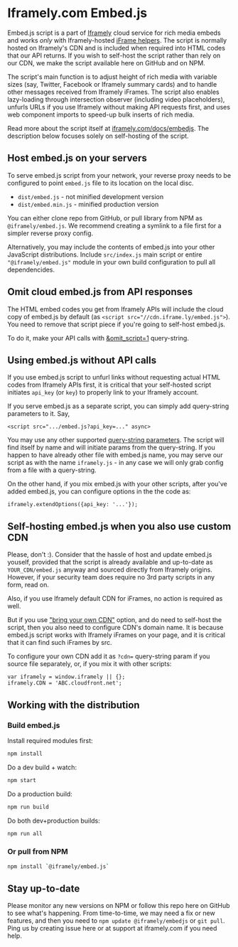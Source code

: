 # Iframely.com Embed.js

Embed.js script is a part of [Iframely](https://iframely.com) cloud service for rich media embeds and works *only* with Iframely-hosted [iFrame helpers](https://iframely.com/docs/iframes). The script is normally hosted on Iframely's CDN and is included when required into HTML codes that our API returns. If you wish to self-host the script rather than rely on our CDN, we make the script available here on GitHub and on NPM. 

The script's main function is to adjust height of rich media with variable sizes (say, Twitter, Facebook or Iframely summary cards) and to handle other messages received from Iframely iFrames. The script also enables lazy-loading through intersection observer (including video placeholders), unfurls URLs if you use Iframely without making API requests first, and uses web component imports to speed-up bulk inserts of rich media.

Read more about the script itself at [iframely.com/docs/embedjs](https://iframely.com/docs/embedjs). The description below focuses solely on self-hosting of the script.


## Host embed.js on your servers

To serve embed.js script from your network, your reverse proxy needs to be configured to point `embed.js` file to its location on the local disc.

* `dist/embed.js` - not minified development version
* `dist/embed.min.js` - minified production version

You can either clone repo from GitHub, or pull library from NPM as `@iframely/embed.js`. We recommend creating a symlink to a file first for a simpler reverse proxy config.

Alternatively, you may include the contents of embed.js into your other JavaScript distributions. Include `src/index.js` main script or entire `"@iframely/embed.js"` module in your own build configuration to pull all dependencides.


## Omit cloud embed.js from API responses

The HTML embed codes you get from Iframely APIs will include the cloud copy of embed.js by default (as `<script src="//cdn.iframe.ly/embed.js">`). You need to remove that script piece if you're going to self-host embed.js. 

To do it, make your API calls with [&omit_script=1](https://iframely.com/docs/omit-script) query-string.


## Using embed.js without API calls

If you use embed.js script to unfurl links without requesting actual HTML codes from Iframely APIs first, it is critical that your self-hosted script initiates  `api_key` (or `key`) to properly link to your Iframely account.

If you serve embed.js as a separate script, you can simply add query-string parameters to it. Say, 

	<script src=".../embed.js?api_key=..." async>

You may use any other supported [query-string parameters](https://iframely.com/docs/parameters). The script will find itself by name and will initiate params from the query-string. If you happen to have already other file with embed.js name, you may serve our script as with the name `iframely.js` - in any case we will only grab config from a file with a query-string.


On the other hand, if you mix embed.js with your other scripts, after you've added embed.js, you can configure options in the the code as:

	iframely.extendOptions({api_key: '...'});



## Self-hosting embed.js when you also use custom CDN

Please, don't :). Consider that the hassle of host and update embed.js youself, provided that the script is already available and up-to-date as `YOUR_CDN/embed.js` anyway and sourced directly from Iframely origins. However, if your security team does require no 3rd party scripts in any form, read on.

Also, if you use Iframely default CDN for iFrames, no action is required as well. 

But if you use ["bring your own CDN"](https://iframely.com/docs/cdn) option, and do need to self-host the script, then you also need to configure CDN's domain name. It is because embed.js script works with Iframely iFrames on your page, and it is critical that it can find such iFrames by src.

To configure your own CDN add it as `?cdn=` query-string param if you source file separately, or, if you mix it with other scripts:

	var iframely = window.iframely || {};
	iframely.CDN = 'ABC.cloudfront.net';


## Working with the distribution

### Build embed.js

Install required modules first:

```bash
npm install
```

Do a dev build + watch:

```bash
npm start
```

Do a production build:

```bash
npm run build
```

Do both dev+production builds:

```bash
npm run all
```

### Or pull from NPM

```bash
npm install `@iframely/embed.js`
```

## Stay up-to-date

Please monitor any new versions on NPM or follow this repo here on GitHub to see what's happening. From time-to-time, we may need a fix or new features, and then you need to `npm update @iframely/embedjs` or `git pull`. Ping us by creating issue here or at support at iframely.com if you need help.